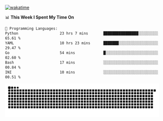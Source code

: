 [![wakatime](https://wakatime.com/badge/user/384f91c6-4eee-411f-8f3b-1b691f58a544.svg)](https://wakatime.com/@384f91c6-4eee-411f-8f3b-1b691f58a544)

<!--START_SECTION:waka-->
📊 **This Week I Spent My Time On** 

```text
💬 Programming Languages: 
Python                   23 hrs 7 mins       ████████████████░░░░░░░░░   65.61 % 
YAML                     10 hrs 23 mins      ███████░░░░░░░░░░░░░░░░░░   29.47 % 
Go                       54 mins             █░░░░░░░░░░░░░░░░░░░░░░░░   02.60 % 
Bash                     17 mins             ░░░░░░░░░░░░░░░░░░░░░░░░░   00.84 % 
INI                      10 mins             ░░░░░░░░░░░░░░░░░░░░░░░░░   00.51 % 
```


<!--END_SECTION:waka-->

<picture>
  <source media="(prefers-color-scheme: dark)" srcset="https://raw.githubusercontent.com/fuwx295/fuwx295/output/github-contribution-grid-snake-dark.svg">
  <source media="(prefers-color-scheme: light)" srcset="https://raw.githubusercontent.com/fuwx295/fuwx295/output/github-contribution-grid-snake.svg">
  <img alt="github contribution grid snake animation" src="https://raw.githubusercontent.com/fuwx295/fuwx295/output/github-contribution-grid-snake.svg">
</picture>
